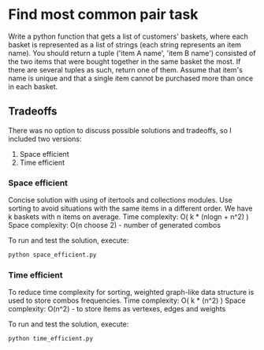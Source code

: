 # Find most common pair task

Write a python function that gets a list of customers' baskets, where each basket is represented as a list of strings (each string represents an item name). You should return a tuple ('item A name', 'item B name') consisted of the two items that were bought together in the same basket the most. If there are several tuples as such, return one of them. Assume that item's name is unique and that a single item cannot be purchased more than once in each basket.

## Tradeoffs

There was no option to discuss possible solutions and tradeoffs, so I included two versions:
1. Space efficient
2. Time efficient


### Space efficient

Concise solution with using of itertools and collections modules.
Use sorting to avoid situations with the same items in a different order.
We have k baskets with n items on average.
Time complexity: O( k * (nlogn + n^2) )
Space complexity: O(n choose 2) - number of generated combos

To run and test the solution, execute:

```bash
python space_efficient.py
```

### Time efficient

To reduce time complexity for sorting, weighted graph-like data structure
is used to store combos frequencies.
Time complexity: O( k * (n^2) )
Space complexity: O(n^2) - to store items as vertexes, edges and weights

To run and test the solution, execute:
```bash
python time_efficient.py
```

